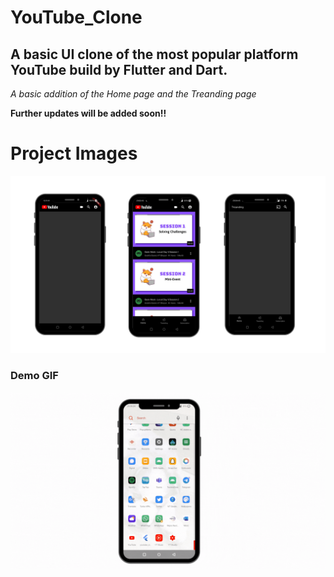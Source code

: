 # YouTube_Clone
 ## A basic UI clone of the most popular platform YouTube build by Flutter and Dart.

 *A basic addition of the Home page and the Treanding page*

 **Further updates will be added soon!!**

# Project Images

![](1.png)
### Demo GIF
![](YT_Clone.gif)